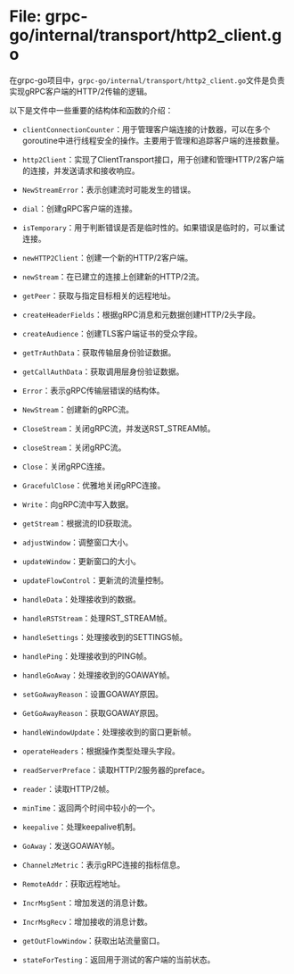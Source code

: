 # File: grpc-go/internal/transport/http2_client.go

在grpc-go项目中，`grpc-go/internal/transport/http2_client.go`文件是负责实现gRPC客户端的HTTP/2传输的逻辑。

以下是文件中一些重要的结构体和函数的介绍：

- `clientConnectionCounter`：用于管理客户端连接的计数器，可以在多个goroutine中进行线程安全的操作。主要用于管理和追踪客户端的连接数量。

- `http2Client`：实现了ClientTransport接口，用于创建和管理HTTP/2客户端的连接，并发送请求和接收响应。

- `NewStreamError`：表示创建流时可能发生的错误。

- `dial`：创建gRPC客户端的连接。

- `isTemporary`：用于判断错误是否是临时性的。如果错误是临时的，可以重试连接。

- `newHTTP2Client`：创建一个新的HTTP/2客户端。

- `newStream`：在已建立的连接上创建新的HTTP/2流。

- `getPeer`：获取与指定目标相关的远程地址。

- `createHeaderFields`：根据gRPC消息和元数据创建HTTP/2头字段。

- `createAudience`：创建TLS客户端证书的受众字段。

- `getTrAuthData`：获取传输层身份验证数据。

- `getCallAuthData`：获取调用层身份验证数据。

- `Error`：表示gRPC传输层错误的结构体。

- `NewStream`：创建新的gRPC流。

- `CloseStream`：关闭gRPC流，并发送RST_STREAM帧。

- `closeStream`：关闭gRPC流。

- `Close`：关闭gRPC连接。

- `GracefulClose`：优雅地关闭gRPC连接。

- `Write`：向gRPC流中写入数据。

- `getStream`：根据流的ID获取流。

- `adjustWindow`：调整窗口大小。

- `updateWindow`：更新窗口的大小。

- `updateFlowControl`：更新流的流量控制。

- `handleData`：处理接收到的数据。

- `handleRSTStream`：处理RST_STREAM帧。

- `handleSettings`：处理接收到的SETTINGS帧。

- `handlePing`：处理接收到的PING帧。

- `handleGoAway`：处理接收到的GOAWAY帧。

- `setGoAwayReason`：设置GOAWAY原因。

- `GetGoAwayReason`：获取GOAWAY原因。

- `handleWindowUpdate`：处理接收到的窗口更新帧。

- `operateHeaders`：根据操作类型处理头字段。

- `readServerPreface`：读取HTTP/2服务器的preface。

- `reader`：读取HTTP/2帧。

- `minTime`：返回两个时间中较小的一个。

- `keepalive`：处理keepalive机制。

- `GoAway`：发送GOAWAY帧。

- `ChannelzMetric`：表示gRPC连接的指标信息。

- `RemoteAddr`：获取远程地址。

- `IncrMsgSent`：增加发送的消息计数。

- `IncrMsgRecv`：增加接收的消息计数。

- `getOutFlowWindow`：获取出站流量窗口。

- `stateForTesting`：返回用于测试的客户端的当前状态。

